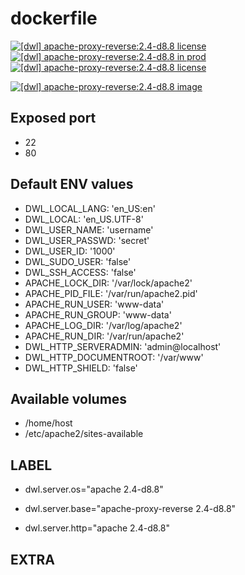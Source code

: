 # dockerfile

[![[dwl] apache-proxy-reverse:2.4-d8.8 license][badge-travis]](https://travis-ci.org/davask/d-apache-proxy-reverse)
[![[dwl] apache-proxy-reverse:2.4-d8.8 in prod][badge-shields]](https://hub.docker.com/r/davask/d-apache-proxy-reverse/)
[![[dwl] apache-proxy-reverse:2.4-d8.8 license][badge-license]](https://app.fossa.io/projects/git%2Bhttps%3A%2F%2Fgithub.com%2Fdavask%2Fd-apache-proxy-reverse?ref=badge_shield)

[![[dwl] apache-proxy-reverse:2.4-d8.8 image][badge-docker]](https://hub.docker.com/r/davask/d-apache-proxy-reverse/)

[badge-docker]: https://dockeri.co/image/davask/d-apache-proxy-reverse "[dwl] apache-proxy-reverse:2.4-d8.8 image"
[badge-shields]: https://img.shields.io/badge/davask%2Fd--apache--proxy--reverse-env_prod-brightgreen.svg?style=flat "[dwl] apache-proxy-reverse:2.4-d8.8 in prod"
[badge-license]: https://img.shields.io/badge/davask%2Fd--apache--proxy--reverse-license_MIT-brightgreen.svg?style=flat "[dwl] apache-proxy-reverse:2.4-d8.8 license"
[badge-travis]: https://travis-ci.org/davask/d-apache-proxy-reverse.svg?branch=2.4-d8.8 "[dwl] apache-proxy-reverse:2.4-d8.8 license"

## Exposed port

- 22
- 80
## Default ENV values

- DWL_LOCAL_LANG: 'en_US:en'
- DWL_LOCAL: 'en_US.UTF-8'
- DWL_USER_NAME: 'username'
- DWL_USER_PASSWD: 'secret'
- DWL_USER_ID: '1000'
- DWL_SUDO_USER: 'false'
- DWL_SSH_ACCESS: 'false'
- APACHE_LOCK_DIR: '/var/lock/apache2'
- APACHE_PID_FILE: '/var/run/apache2.pid'
- APACHE_RUN_USER: 'www-data'
- APACHE_RUN_GROUP: 'www-data'
- APACHE_LOG_DIR: '/var/log/apache2'
- APACHE_RUN_DIR: '/var/run/apache2'
- DWL_HTTP_SERVERADMIN: 'admin@localhost'
- DWL_HTTP_DOCUMENTROOT: '/var/www'
- DWL_HTTP_SHIELD: 'false'
## Available volumes

- /home/host
- /etc/apache2/sites-available
## LABEL

- dwl.server.os="apache 2.4-d8.8"

- dwl.server.base="apache-proxy-reverse 2.4-d8.8"

- dwl.server.http="apache 2.4-d8.8"

## EXTRA

